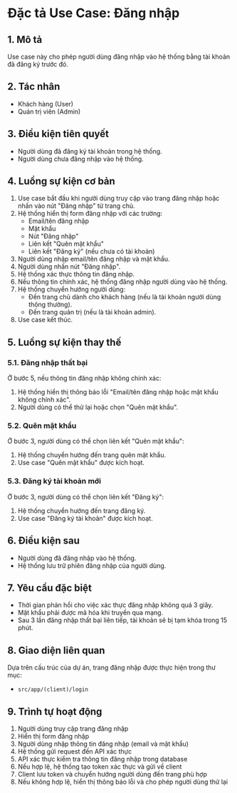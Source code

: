 # Đặc tả Use Case: Đăng nhập

## 1. Mô tả
Use case này cho phép người dùng đăng nhập vào hệ thống bằng tài khoản đã đăng ký trước đó.

## 2. Tác nhân
- Khách hàng (User)
- Quản trị viên (Admin)

## 3. Điều kiện tiên quyết
- Người dùng đã đăng ký tài khoản trong hệ thống.
- Người dùng chưa đăng nhập vào hệ thống.

## 4. Luồng sự kiện cơ bản
1. Use case bắt đầu khi người dùng truy cập vào trang đăng nhập hoặc nhấn vào nút "Đăng nhập" từ trang chủ.
2. Hệ thống hiển thị form đăng nhập với các trường: 
   - Email/tên đăng nhập
   - Mật khẩu
   - Nút "Đăng nhập"
   - Liên kết "Quên mật khẩu"
   - Liên kết "Đăng ký" (nếu chưa có tài khoản)
3. Người dùng nhập email/tên đăng nhập và mật khẩu.
4. Người dùng nhấn nút "Đăng nhập".
5. Hệ thống xác thực thông tin đăng nhập.
6. Nếu thông tin chính xác, hệ thống đăng nhập người dùng vào hệ thống.
7. Hệ thống chuyển hướng người dùng:
   - Đến trang chủ dành cho khách hàng (nếu là tài khoản người dùng thông thường).
   - Đến trang quản trị (nếu là tài khoản admin).
8. Use case kết thúc.

## 5. Luồng sự kiện thay thế
### 5.1. Đăng nhập thất bại
Ở bước 5, nếu thông tin đăng nhập không chính xác:
1. Hệ thống hiển thị thông báo lỗi "Email/tên đăng nhập hoặc mật khẩu không chính xác".
2. Người dùng có thể thử lại hoặc chọn "Quên mật khẩu".

### 5.2. Quên mật khẩu
Ở bước 3, người dùng có thể chọn liên kết "Quên mật khẩu":
1. Hệ thống chuyển hướng đến trang quên mật khẩu.
2. Use case "Quên mật khẩu" được kích hoạt.

### 5.3. Đăng ký tài khoản mới
Ở bước 3, người dùng có thể chọn liên kết "Đăng ký":
1. Hệ thống chuyển hướng đến trang đăng ký.
2. Use case "Đăng ký tài khoản" được kích hoạt.

## 6. Điều kiện sau
- Người dùng đã đăng nhập vào hệ thống.
- Hệ thống lưu trữ phiên đăng nhập của người dùng.

## 7. Yêu cầu đặc biệt
- Thời gian phản hồi cho việc xác thực đăng nhập không quá 3 giây.
- Mật khẩu phải được mã hóa khi truyền qua mạng.
- Sau 3 lần đăng nhập thất bại liên tiếp, tài khoản sẽ bị tạm khóa trong 15 phút.

## 8. Giao diện liên quan
Dựa trên cấu trúc của dự án, trang đăng nhập được thực hiện trong thư mục:
- `src/app/(client)/login`

## 9. Trình tự hoạt động
1. Người dùng truy cập trang đăng nhập
2. Hiển thị form đăng nhập
3. Người dùng nhập thông tin đăng nhập (email và mật khẩu)
4. Hệ thống gửi request đến API xác thực
5. API xác thực kiểm tra thông tin đăng nhập trong database
6. Nếu hợp lệ, hệ thống tạo token xác thực và gửi về client
7. Client lưu token và chuyển hướng người dùng đến trang phù hợp
8. Nếu không hợp lệ, hiển thị thông báo lỗi và cho phép người dùng thử lại 